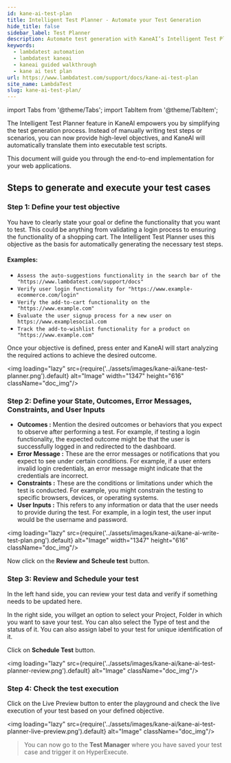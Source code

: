 ```yaml
---
id: kane-ai-test-plan
title: Intelligent Test Planner - Automate your Test Generation
hide_title: false
sidebar_label: Test Planner
description: Automate test generation with KaneAI’s Intelligent Test Planner. Define objectives, set parameters, and execute tests seamlessly for web apps.
keywords:
  - lambdatest automation
  - lambdatest kaneai
  - kaneai guided walkthrough
  - kane ai test plan
url: https://www.lambdatest.com/support/docs/kane-ai-test-plan
site_name: LambdaTest
slug: kane-ai-test-plan/
---
```


import Tabs from '@theme/Tabs';
import TabItem from '@theme/TabItem';

<script type="application/ld+json"
      dangerouslySetInnerHTML={{ __html: JSON.stringify({
       "@context": "https://schema.org",
        "@type": "BreadcrumbList",
        "itemListElement": [{
          "@type": "ListItem",
          "position": 1,
          "name": "Home",
          "item": "https://www.lambdatest.com"
        },{
          "@type": "ListItem",
          "position": 2,
          "name": "Support",
          "item": "https://www.lambdatest.com/support/docs/"
        },{
          "@type": "ListItem",
          "position": 3,
          "name": "KaneAI Test Plan",
          "item": "https://www.lambdatest.com/support/docs/kane-ai-test-plan"
        }]
      })
    }}
></script>
The Intelligent Test Planner feature in KaneAI empowers you by simplifying the test generation process. Instead of manually writing test steps or scenarios, you can now provide high-level objectives, and KaneAI will automatically translate them into executable test scripts.

This document will guide you through the end-to-end implementation for your web applications.

## Steps to generate and execute your test cases
### Step 1: Define your test objective
You have to clearly state your goal or define the functionality that you want to test. This could be anything from validating a login process to ensuring the functionality of a shopping cart. The Intelligent Test Planner uses this objective as the basis for automatically generating the necessary test steps.

#### Examples:
- `Assess the auto-suggestions functionality in the search bar of the "https://www.lambdatest.com/support/docs"`
- `Verify user login functionality for "https://www.example-ecommerce.com/login"`
- `Verify the add-to-cart functionality on the "https://www.example.com"`
- `Evaluate the user signup process for a new user on https://www.examplesocial.com`
- `Track the add-to-wishlist functionality for a product on "https://www.example.com"`

Once your objective is defined, press enter and KaneAI will start analyzing the required actions to achieve the desired outcome.

<img loading="lazy" src={require('../assets/images/kane-ai/kane-test-planner.png').default} alt="Image" width="1347" height="616"  className="doc_img"/>

### Step 2: Define your State, Outcomes, Error Messages, Constraints, and User Inputs

- **Outcomes :** Mention the desired outcomes or behaviors that you expect to observe after performing a test. For example, if testing a login functionality, the expected outcome might be that the user is successfully logged in and redirected to the dashboard.
- **Error Message :** These are the error messages or notifications that you expect to see under certain conditions. For example, if a user enters invalid login credentials, an error message might indicate that the credentials are incorrect.
- **Constraints :** These are the conditions or limitations under which the test is conducted. For example, you might constrain the testing to specific browsers, devices, or operating systems.
- **User Inputs :** This refers to any information or data that the user needs to provide during the test. For example, in a login test, the user input would be the username and password.

<img loading="lazy" src={require('../assets/images/kane-ai/kane-ai-write-test-plan.png').default} alt="Image" width="1347" height="616"  className="doc_img"/>

Now click on the **Review and Scheule test** button.

### Step 3: Review and Schedule your test
In the left hand side, you can review your test data and verify if something needs to be updated here.

In the right side, you willget an option to select your Project, Folder in which you want to save your test. You can also select the Type of test and the status of it. You can also assign label to your test for unique identification of it.

Click on **Schedule Test** button.

<img loading="lazy" src={require('../assets/images/kane-ai/kane-ai-test-planner-review.png').default} alt="Image" className="doc_img"/>

### Step 4: Check the test execution
Click on the Live Preview button to enter the playground and check the live execution of your test based on your defined objective.

<img loading="lazy" src={require('../assets/images/kane-ai/kane-ai-test-planner-live-preview.png').default} alt="Image" className="doc_img"/>

> You can now go to the **Test Manager** where you have saved your test case and trigger it on HyperExecute.